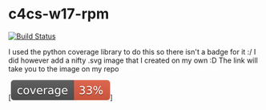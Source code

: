 # c4cs-w17-rpm
[![Build Status](https://travis-ci.org/rarhoade/c4cs-w17-rpm.svg?branch=master)](https://travis-ci.org/rarhoade/c4cs-w17-rpm)

I used the python coverage library to do this so there isn't a badge for it :/ I did however add a nifty .svg image that I created on my own :D The link will take you to the image on my repo

[![Coverage](coverage.svg)]


